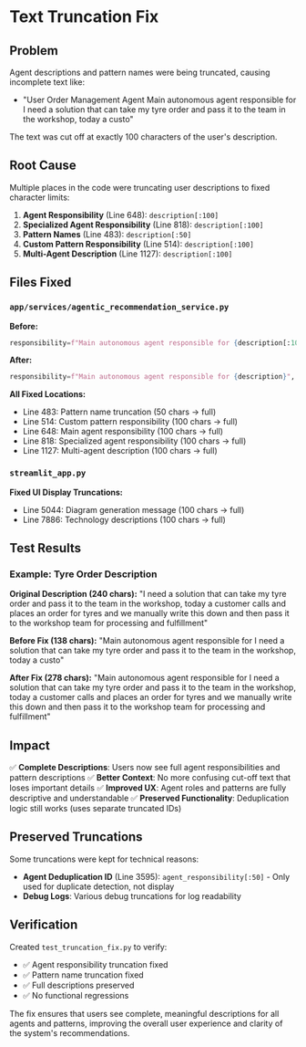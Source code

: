 # Text Truncation Fix

## Problem

Agent descriptions and pattern names were being truncated, causing incomplete text like:
- "User Order Management Agent Main autonomous agent responsible for I need a solution that can take my tyre order and pass it to the team in the workshop, today a custo"

The text was cut off at exactly 100 characters of the user's description.

## Root Cause

Multiple places in the code were truncating user descriptions to fixed character limits:

1. **Agent Responsibility** (Line 648): `description[:100]`
2. **Specialized Agent Responsibility** (Line 818): `description[:100]`  
3. **Pattern Names** (Line 483): `description[:50]`
4. **Custom Pattern Responsibility** (Line 514): `description[:100]`
5. **Multi-Agent Description** (Line 1127): `description[:100]`

## Files Fixed

### `app/services/agentic_recommendation_service.py`

**Before:**
```python
responsibility=f"Main autonomous agent responsible for {description[:100]}",
```

**After:**
```python
responsibility=f"Main autonomous agent responsible for {description}",
```

**All Fixed Locations:**
- Line 483: Pattern name truncation (50 chars → full)
- Line 514: Custom pattern responsibility (100 chars → full)
- Line 648: Main agent responsibility (100 chars → full)
- Line 818: Specialized agent responsibility (100 chars → full)
- Line 1127: Multi-agent description (100 chars → full)

### `streamlit_app.py`

**Fixed UI Display Truncations:**
- Line 5044: Diagram generation message (100 chars → full)
- Line 7886: Technology descriptions (100 chars → full)

## Test Results

### Example: Tyre Order Description

**Original Description (240 chars):**
"I need a solution that can take my tyre order and pass it to the team in the workshop, today a customer calls and places an order for tyres and we manually write this down and then pass it to the workshop team for processing and fulfillment"

**Before Fix (138 chars):**
"Main autonomous agent responsible for I need a solution that can take my tyre order and pass it to the team in the workshop, today a custo"

**After Fix (278 chars):**
"Main autonomous agent responsible for I need a solution that can take my tyre order and pass it to the team in the workshop, today a customer calls and places an order for tyres and we manually write this down and then pass it to the workshop team for processing and fulfillment"

## Impact

✅ **Complete Descriptions**: Users now see full agent responsibilities and pattern descriptions
✅ **Better Context**: No more confusing cut-off text that loses important details
✅ **Improved UX**: Agent roles and patterns are fully descriptive and understandable
✅ **Preserved Functionality**: Deduplication logic still works (uses separate truncated IDs)

## Preserved Truncations

Some truncations were kept for technical reasons:
- **Agent Deduplication ID** (Line 3595): `agent_responsibility[:50]` - Only used for duplicate detection, not display
- **Debug Logs**: Various debug truncations for log readability

## Verification

Created `test_truncation_fix.py` to verify:
- ✅ Agent responsibility truncation fixed
- ✅ Pattern name truncation fixed  
- ✅ Full descriptions preserved
- ✅ No functional regressions

The fix ensures that users see complete, meaningful descriptions for all agents and patterns, improving the overall user experience and clarity of the system's recommendations.